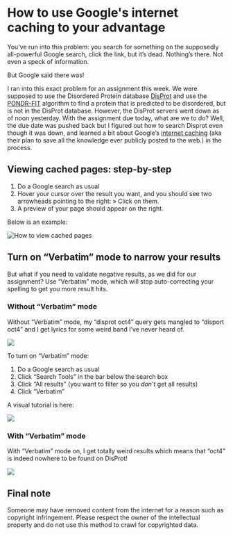 <!--
id: 35749197866
link: http://blog.olgabotvinnik.com/post/35749197866/how-to-use-googles-internet-caching-to-your-advantage
slug: how-to-use-googles-internet-caching-to-your-advantage
date: Wed Nov 14 2012 18:47:14 GMT-0800 (PST)
raw: {"blog_name":"sciencemeetproductivity","id":35749197866,"post_url":"http://blog.olgabotvinnik.com/post/35749197866/how-to-use-googles-internet-caching-to-your-advantage","slug":"how-to-use-googles-internet-caching-to-your-advantage","type":"text","date":"2012-11-15 02:47:14 GMT","timestamp":1352947634,"state":"published","format":"markdown","reblog_key":"P3eYDo7x","tags":["google","disprot","internet caching","search tricks","tutorial"],"short_url":"http://tmblr.co/ZStENuXIqNWg","highlighted":[],"note_count":0,"title":"How to use Google's internet caching to your advantage","body":"<p>You&#8217;ve run into this problem: you search for something on the supposedly all-powerful Google search, click the link, but it&#8217;s dead. Nothing&#8217;s there. Not even a speck of information.</p>\n\n<p>But Google said there was!</p>\n\n<p>I ran into this exact problem for an assignment this week. We were supposed to use the Disordered Protein database <a href=\"http://www.disprot.org\" target=\"_blank\">DisProt</a> and use the <a href=\"http://www.disprot.org/pondr-fit.php\" target=\"_blank\">PONDR-FIT</a> algorithm to find a protein that is predicted to be disordered, but is not in the DisProt database. However, the DisProt servers went down as of noon yesterday. With the assignment due today, what are we to do? Well, the due date was pushed back but I figured out how to search Disprot even though it was down, and learned a bit about Google&#8217;s <a href=\"http://www.googleguide.com/cached_pages.html\" target=\"_blank\">internet caching</a> (aka their plan to save all the knowledge ever publicly posted to the web.) in the process.</p>\n\n<h2>Viewing cached pages: step-by-step</h2>\n\n<ol><li>Do a Google search as usual</li>\n<li>Hover your cursor over the result you want, and you should see two arrowheads pointing to the right:&#160;&#187;   Click on them.</li>\n<li>A preview of your page should appear on the right.</li>\n</ol><p>Below is an example:</p>\n\n<p><img src=\"http://media.tumblr.com/tumblr_mdicicTCHG1rw6gvj.png\" alt=\"How to view cached pages\"/></p>\n\n<h2>Turn on &#8220;Verbatim&#8221; mode to narrow your results</h2>\n\n<p>But what if you need to validate negative results, as we did for our assignment? Use &#8220;Verbatim&#8221; mode, which will stop auto-correcting your spelling to get you more result hits.</p>\n\n<h3>Without &#8220;Verbatim&#8221; mode</h3>\n\n<p>Without &#8220;Verbatim&#8221; mode, my &#8220;disprot oct4&#8221; query gets mangled to &#8220;disport oct4&#8221; and I get lyrics for some weird band I&#8217;ve never heard of.</p>\n\n<p><img src=\"http://media.tumblr.com/tumblr_mdicq6iryf1rw6gvj.png\" alt=\"\"/></p>\n\n<p>To turn on &#8220;Verbatim&#8221; mode:</p>\n\n<ol><li>Do a Google search as usual</li>\n<li>Click &#8220;Search Tools&#8221; in the bar below the search box</li>\n<li>Click &#8220;All results&#8221; (you want to filter so you <em>don&#8217;t</em> get all results)</li>\n<li>Click &#8220;Verbatim&#8221;</li>\n</ol><p>A visual tutorial is here:</p>\n\n<p><img src=\"http://media.tumblr.com/tumblr_mdicxxZ91H1rw6gvj.png\" alt=\"\"/></p>\n\n<h3>With &#8220;Verbatim&#8221; mode</h3>\n\n<p>With &#8220;Verbatim&#8221; mode on, I get totally weird results which means that &#8220;oct4&#8221; is indeed nowhere to be found on DisProt!</p>\n\n<p><img src=\"http://media.tumblr.com/tumblr_mdicz6uC2H1rw6gvj.png\" alt=\"\"/></p>\n\n<h2>Final note</h2>\n\n<p>Someone may have removed content from the internet for a reason such as copyright infringement. Please respect the owner of the intellectual property and do not use this method to crawl for copyrighted data.</p>"}
publish: 2012-11-014
tags: google, disprot, internet caching, search tricks, tutorial
title: How to use Google's internet caching to your advantage
-->


How to use Google's internet caching to your advantage
======================================================

You’ve run into this problem: you search for something on the supposedly
all-powerful Google search, click the link, but it’s dead. Nothing’s
there. Not even a speck of information.

But Google said there was!

I ran into this exact problem for an assignment this week. We were
supposed to use the Disordered Protein database
[DisProt](http://www.disprot.org) and use the
[PONDR-FIT](http://www.disprot.org/pondr-fit.php) algorithm to find a
protein that is predicted to be disordered, but is not in the DisProt
database. However, the DisProt servers went down as of noon yesterday.
With the assignment due today, what are we to do? Well, the due date was
pushed back but I figured out how to search Disprot even though it was
down, and learned a bit about Google’s [internet
caching](http://www.googleguide.com/cached_pages.html) (aka their plan
to save all the knowledge ever publicly posted to the web.) in the
process.

Viewing cached pages: step-by-step
----------------------------------

1.  Do a Google search as usual
2.  Hover your cursor over the result you want, and you should see two
    arrowheads pointing to the right: » Click on them.
3.  A preview of your page should appear on the right.

Below is an example:

![How to view cached
pages](http://media.tumblr.com/tumblr_mdicicTCHG1rw6gvj.png)

Turn on “Verbatim” mode to narrow your results
----------------------------------------------

But what if you need to validate negative results, as we did for our
assignment? Use “Verbatim” mode, which will stop auto-correcting your
spelling to get you more result hits.

### Without “Verbatim” mode

Without “Verbatim” mode, my “disprot oct4” query gets mangled to
“disport oct4” and I get lyrics for some weird band I’ve never heard of.

![](http://media.tumblr.com/tumblr_mdicq6iryf1rw6gvj.png)

To turn on “Verbatim” mode:

1.  Do a Google search as usual
2.  Click “Search Tools” in the bar below the search box
3.  Click “All results” (you want to filter so you *don’t* get all
    results)
4.  Click “Verbatim”

A visual tutorial is here:

![](http://media.tumblr.com/tumblr_mdicxxZ91H1rw6gvj.png)

### With “Verbatim” mode

With “Verbatim” mode on, I get totally weird results which means that
“oct4” is indeed nowhere to be found on DisProt!

![](http://media.tumblr.com/tumblr_mdicz6uC2H1rw6gvj.png)

Final note
----------

Someone may have removed content from the internet for a reason such as
copyright infringement. Please respect the owner of the intellectual
property and do not use this method to crawl for copyrighted data.

